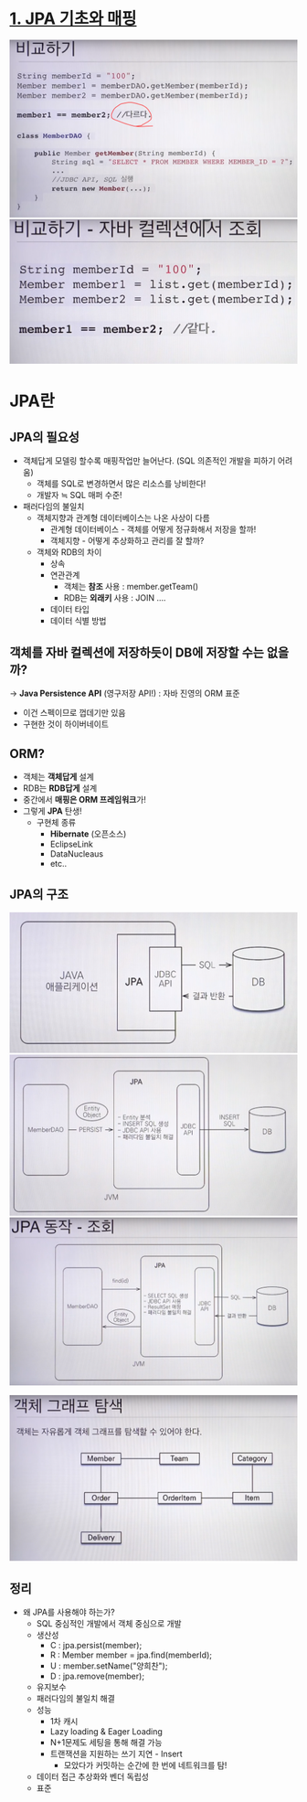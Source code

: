 # [1. JPA 기초와 매핑](https://www.youtube.com/watch?v=WfrSN9Z7MiA&index=1&list=PL9mhQYIlKEhfpMVndI23RwWTL9-VL-B7U)

![](../images/1_2_equals_older_system.PNG)
![](../images/1_3_equals_jpa.PNG )

# JPA란

## JPA의 필요성

- 객체답게 모델링 할수록 매핑작업만 늘어난다. (SQL 의존적인 개발을 피하기 어려움)
  - 객체를 SQL로 변경하면서 많은 리소스를 낭비한다!
  - 개발자 ≒ SQL 매퍼 수준!
- 패러다임의 불일치
  - 객체지향과 관계형 데이터베이스는 나온 사상이 다름
    - 관계형 데이터베이스 - 객체를 어떻게 정규화해서 저장을 할까!
    - 객체지향 - 어떻게 추상화하고 관리를 잘 할까?
  - 객체와 RDB의 차이
    - 상속
    - 연관관계
      - 객체는 **참조** 사용 : member.getTeam()
      - RDB는 **외래키** 사용 : JOIN ....
    - 데이터 타입
    - 데이터 식별 방법

##  객체를 자바 컬렉션에 저장하듯이 DB에 저장할 수는 없을까?  

-> **Java Persistence API** (영구저장 API!)
 : 자바 진영의 ORM 표준
- 이건 스펙이므로 껍데기만 있음
- 구현한 것이 하이버네이트

## ORM?

- 객체는 **객체답게** 설계
- RDB는 **RDB답게** 설계
- 중간에서 **매핑은 ORM 프레임워크**가!
- 그렇게 **JPA** 탄생!
  - 구현체 종류
    - **Hibernate** (오픈소스)
    - EclipseLink
    - DataNucleaus
    - etc..

## JPA의 구조

![](../images/1_4_jpa_structure.PNG)
![](../images/1_5_jpa_insertion_flow.PNG)
![](../images/1_6_jpa_selection_flow.PNG)

![](../images/1_1_searching_object_graph.PNG)

## 정리

- 왜 JPA를 사용해야 하는가?
  - SQL 중심적인 개발에서 객체 중심으로 개발
  - 생산성
    - C : jpa.persist(member);
    - R : Member member = jpa.find(memberId);
    - U : member.setName("양희찬");
    - D : jpa.remove(member);
  - 유지보수
  - 패러다임의 불일치 해결
  - 성능
    - 1차 캐시
    - Lazy loading & Eager Loading
    - N+1문제도 세팅을 통해 해결 가능
    - 트랜잭션을 지원하는 쓰기 지연 - Insert
      - 모았다가 커밋하는 순간에 한 번에 네트워크를 탐!
  - 데이터 접근 추상화와 벤더 독립성
  - 표준